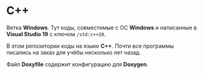 # С++

Ветка **Windows**. Тут коды, совместимые с ОС **Windows** и написанные в **Visual Studio 19** с ключом ```/std:c++20```.

В этом репозитории коды на языке **C++**.
Почти все программы писались на заказ для учёбы несколько лет назад.

Файл **Doxyfile** содержит конфигурацию для **Doxygen**.
